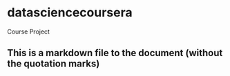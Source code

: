 # datasciencecoursera
Course Project

 ## This is a markdown file to the document (without the quotation marks)
